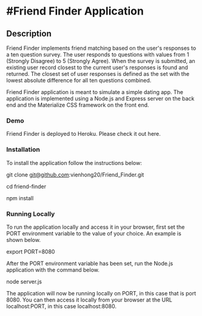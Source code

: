 <h1>#Friend Finder Application</h1>

<h2>Description</h2>
Friend Finder implements friend matching based on the user's responses to a ten question survey. The user responds to questions with values from 1 (Strongly Disagree) to 5 (Strongly Agree). When the survey is submitted, an existing user record closest to the current user's responses is found and returned. The closest set of user responses is defined as the set with the lowest absolute difference for all ten questions combined.

Friend Finder application is meant to simulate a simple dating app. The application is implemented using a Node.js and Express server on the back end and the Materialize CSS framework on the front end.

<h3>Demo</h3>
Friend Finder is deployed to Heroku. Please check it out here.

<h3>Installation</h3>
To install the application follow the instructions below:

 git clone git@github.com:vienhong20/Friend_Finder.git
 
 cd friend-finder
 
 npm install

<h3>Running Locally</h3>
To run the application locally and access it in your browser, first set the PORT environment variable to the value of your choice. An example is shown below.

 export PORT=8080

After the PORT environment variable has been set, run the Node.js application with the command below.


node server.js

The application will now be running locally on PORT, in this case that is port 8080. You can then access it locally from your browser at the URL localhost:PORT, in this case localhost:8080.

